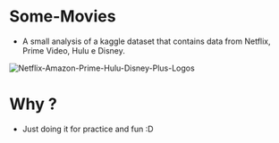 # Some-Movies

 - A small analysis of a kaggle dataset that contains data from Netflix, Prime Video, Hulu e Disney.
 
 ![Netflix-Amazon-Prime-Hulu-Disney-Plus-Logos](https://user-images.githubusercontent.com/51414398/84217848-9a19e180-aaa3-11ea-9ae3-bee100a3e054.png)


# Why ?

- Just doing it for practice and fun :D
